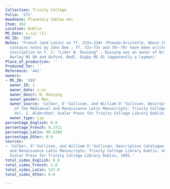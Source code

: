 ```yaml
---
Collection: Trinity College
Folia: '271'
Headnote: Planetary tables etc
Item: 262
Location: Dublin
MS_Date: s.xiv (1)
MS_ID: '269'
Notes: 'French (and Latin) on ff. 232v-234r (Pseudo-Aristotle, About Chiromancy) ;
  contains notes by John Dee ; ff. 72v-73v and 78r-79r have been written over ; ownership
  inscription on f. 1: "Liber W. Dussyng" ; Dussyng was an owner of British Library,
  Harley MS 80 and Oxford, Bodl. Digby MS 81 (apparently a layman)'
Place_of_production: ''
Produced_for: ''
Reference: '441'
owners:
- MS_ID: '269'
  owner_ID: 1
  owner_date: s.xv
  owner_descr: W. Dussyng
  owner_gender: Man
  owner_source: 'Colker, O''Sullivan, and William O''Sullivan. Descriptive Catalogue
    of the Mediaeval and Renaissance Latin Manuscripts: Trinity College Library Dublin.
    Vol. 1. Aldershot: Scolar Press for Trinity College Library Dublin, 1991.'
  owner_type: Lay
percentage_English: 0.0
percentage_French: 0.3711
percentage_Latin: 99.6289
percentage_Other: 0.0
sources:
- 'Colker, O''Sullivan, and William O''Sullivan. Descriptive Catalogue of the Mediaeval
  and Renaissance Latin Manuscripts: Trinity College Library Dublin. Vol. 2. Aldershot:
  Scolar Press for Trinity College Library Dublin, 1991.'
total_sides_English: 0.0
total_sides_French: 2.0
total_sides_Latin: 537.0
total_sides_Other: 0.0

---
```

